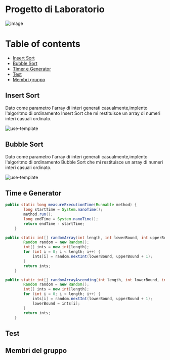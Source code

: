 # Progetto di Laboratorio
![image](https://github.com/CristianTorrisi/Progetto-Sort/assets/146428019/c9232478-220d-463a-9ce5-99cb3b9bd84e)
# Table of contents
- [Insert Sort](#Insert-Sort)
- [Bubble Sort](#Bubble-Sort)
- [Timer e Generator](#Time-e-generator)
- [Test](#Test)
- [Membri gruppo](#Membri-del-gruppo)


## Insert Sort 
Dato come parametro l'array di interi generati casualmente,implento l'algoritmo di ordinamento Insert Sort che mi restituisce un array di numeri interi casuali ordinato. 

  ![use-template](https://github.com/CristianTorrisi/Progetto-Sort/assets/146428019/c0b0e6a4-bcd6-488d-b34e-8fca374e3c0a)


## Bubble Sort 
Dato come parametro l'array di interi generati casualmente,implento l'algoritmo di ordinamento Bubble Sort che mi restituisce un array di numeri interi casuali ordinato. 

 ![use-template](https://github.com/CristianTorrisi/Progetto-Sort/assets/146428019/fab1980e-6df4-4196-99a8-feff459e9e8b)


## Time e Generator
```java
public static long measureExecutionTime(Runnable method) {
        long startTime = System.nanoTime();
        method.run();
        long endTime = System.nanoTime();
        return endTime - startTime;
    }
```
```java
public static int[] randomArray(int length, int lowerBound, int upperBound) {
        Random random = new Random();
        int[] ints = new int[length];
        for (int i = 0; i < length; i++) {
            ints[i] = random.nextInt(lowerBound, upperBound + 1);
        }
        return ints;
    }
```
```java
public static int[] randomArrayAscending(int length, int lowerBound, int upperBound) {
        Random random = new Random();
        int[] ints = new int[length];
        for (int i = 0; i < length; i++) {
            ints[i] = random.nextInt(lowerBound, upperBound + 1);
            lowerBound = ints[i];
        }
        return ints;
    }
```





## Test


## Membri del gruppo



